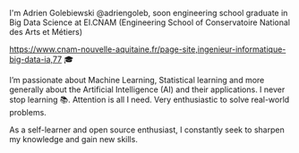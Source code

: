 I'm Adrien Golebiewski @adriengoleb, soon engineering school graduate  in Big Data Science at EI.CNAM (Engineering School of Conservatoire National des Arts et Métiers)

https://www.cnam-nouvelle-aquitaine.fr/page-site,ingenieur-informatique-big-data-ia,77 🎓


I’m passionate about Machine Learning, Statistical learning and more generally about the Artificial Intelligence (AI) and their applications.
 I never stop learning 📚. Attention is all I need.
Very enthusiastic to solve real-world problems.

As a self-learner and open source enthusiast, I constantly seek to sharpen my knowledge and gain new skills.

